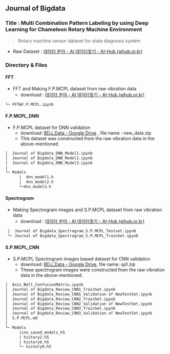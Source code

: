 ## Journal of Bigdata 

### Title : Multi Combination Pattern Labeling by using Deep Learning for Chameleon Rotary Machine Environment
> Rotary machine sensor dataset for state diagnosis system
- Raw Dataset : [데이터 분야 - AI 데이터찾기 - AI-Hub (aihub.or.kr)](https://aihub.or.kr/aihubdata/data/view.do?currMenu=115&topMenu=100&aihubDataSe=realm&dataSetSn=238)


### Directory & Files 

#### FFT

- FFT and Making F.P.MCPL dataset from raw vibration data  
  - download :  [데이터 분야 - AI 데이터찾기 - AI-Hub (aihub.or.kr)](https://aihub.or.kr/aihubdata/data/view.do?currMenu=115&topMenu=100&aihubDataSe=realm&dataSetSn=238)
```bash
└─ FFT&F.P.MCPL.ipynb
```


#### F.P.MCPL_DNN

- F.P.MCPL dataset for DNN validation 
  -  download: [BDJ_Data - Google Drive](https://drive.google.com/drive/u/0/folders/1owu28-2OI5lYaXNVlojj4PJskCdk8mDZ) , file name : new_data.zip
  - This dataset was constructed from the raw vibration data in the above-mentioned.

```bash
│  Journal of Bigdata_DNN_Model1.ipynb
│  Journal of Bigdata_DNN_Model2.ipynb
│  Journal of Bigdata_DNN_Model3.ipynb
|
└─ Models
      |  dnn_model1.h
      |  dnn_model2.h
      └─dnn_model3.h
```


#### Spectrogram 

- Making Spectrogram images and S.P.MCPL dataset from raw vibration data 
  - download :  [데이터 분야 - AI 데이터찾기 - AI-Hub (aihub.or.kr)](https://aihub.or.kr/aihubdata/data/view.do?currMenu=115&topMenu=100&aihubDataSe=realm&dataSetSn=238)

```bash
 |  Journal of Bigdata_Spectrogram_S.P.MCPL_Testset.ipynb
 └─ Journal of Bigdata_Spectrogram_S.P.MCPL_TrainSet.ipynb
 ```



#### S.P.MCPL_CNN

- S.P.MCPL Spectrogram images based dataset for CNN validation 
  - download: [BDJ_Data - Google Drive](https://drive.google.com/drive/u/0/folders/1owu28-2OI5lYaXNVlojj4PJskCdk8mDZ), file name: sp1.zip
  - These spectrogram images were constructed from the raw vibration data in the above-mentioned.

```bash
│  Axis_Belt_ConfusionMatrix.ipynb
│  Journal of Bigdata_Review_CNN1_TrainSet.ipynb
│  Journal of Bigdata_Review_CNN1_Validation of NewTestSet.ipynb
│  Journal of Bigdata_Review_CNN2_TrainSet.ipynb
│  Journal of Bigdata_Review_CNN2_Validation of NewTestSet.ipynb
│  Journal of Bigdata_Review_CNN3_TrainSet.ipynb
│  Journal of Bigdata_Review_CNN3_Validation of NewTestSet.ipynb
│  S.P.MCPL.md
│
└─ Models
      |cnn_saved_models_h5
      | history2.h5
      | history6.h5
      └─ history9.h5
```

























